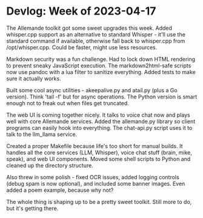 # Devlog: Week of 2023-04-17

The Allemande toolkit got some sweet upgrades this week. Added whisper.cpp support as an alternative to standard Whisper - it'll use the standard command if available, otherwise fall back to whisper.cpp from /opt/whisper.cpp. Could be faster, might use less resources.

Markdown security was a fun challenge. Had to lock down HTML rendering to prevent sneaky JavaScript execution. The markdown2html-safe scripts now use pandoc with a lua filter to sanitize everything. Added tests to make sure it actually works.

Built some cool async utilities - akeepalive.py and atail.py (plus a Go version). Think 'tail -f' but for async operations. The Python version is smart enough not to freak out when files get truncated.

The web UI is coming together nicely. It talks to voice chat now and plays well with core Allemande services. Added the allemande.py library so client programs can easily hook into everything. The chat-api.py script uses it to talk to the llm_llama service.

Created a proper Makefile because life's too short for manual builds. It handles all the core services (LLM, Whisper), voice chat stuff (brain, mike, speak), and web UI components. Moved some shell scripts to Python and cleaned up the directory structure.

Also threw in some polish - fixed OCR issues, added logging controls (debug spam is now optional), and included some banner images. Even added a poem example, because why not?

The whole thing is shaping up to be a pretty sweet toolkit. Still more to do, but it's getting there.
